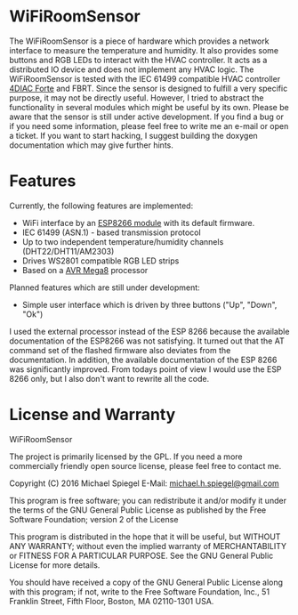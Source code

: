WiFiRoomSensor
==============

The WiFiRoomSensor is a piece of hardware which provides a network interface to measure the temperature and humidity. It also provides some buttons and RGB LEDs to interact with the HVAC controller. It acts as a distributed IO device and does not implement any HVAC logic. The WiFiRoomSensor is tested with the IEC 61499 compatible HVAC controller [4DIAC Forte](http://www.eclipse.org/4diac/) and FBRT. Since the sensor is designed to fulfill a very specific purpose, it may not be directly useful. However, I tried to abstract the functionality in several modules which might be useful by its own. Please be aware that the sensor is still under active development. If you find a bug or if you need some information, please feel free to write me an e-mail or open a ticket. If you want to start hacking, I suggest building the doxygen documentation which may give further hints.

# Features

Currently, the following features are implemented:

- WiFi interface by an [ESP8266 module](https://www.olimex.com/Products/IoT/MOD-WIFI-ESP8266/open-source-hardware) with its default firmware.
- IEC 61499 (ASN.1) - based transmission protocol
- Up to two independent temperature/humidity channels (DHT22/DHT11/AM2303)
- Drives WS2801 compatible RGB LED strips
- Based on a [AVR Mega8](http://www.atmel.com/Images/Atmel-2486-8-bit-AVR-microcontroller-ATmega8_L_datasheet.pdf) processor

Planned features which are still under development:
- Simple user interface which is driven by three buttons ("Up", "Down", "Ok")

I used the external processor instead of the ESP 8266 because the available documentation of the ESP8266 was not satisfying. It turned out that the AT command set of the flashed firmware also deviates from the documentation. In addition, the available documentation of the ESP 8266 was significantly improved. From todays point of view I would use the ESP 8266 only, but I also don't want to rewrite all the code.

# License and Warranty

WiFiRoomSensor

The project is primarily licensed by the GPL. If you need a more commercially 
friendly open source license, please feel free to contact me.

Copyright (C) 2016 Michael Spiegel
E-Mail: michael.h.spiegel@gmail.com

This program is free software; you can redistribute it and/or modify
it under the terms of the GNU General Public License as published by
the Free Software Foundation; version 2 of the License

This program is distributed in the hope that it will be useful,
but WITHOUT ANY WARRANTY; without even the implied warranty of
MERCHANTABILITY or FITNESS FOR A PARTICULAR PURPOSE.  See the
GNU General Public License for more details.

You should have received a copy of the GNU General Public License along
with this program; if not, write to the Free Software Foundation, Inc.,
51 Franklin Street, Fifth Floor, Boston, MA 02110-1301 USA.

